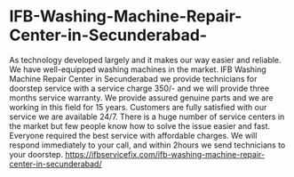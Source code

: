 # IFB-Washing-Machine-Repair-Center-in-Secunderabad-
As technology developed largely and it makes our way easier and reliable. We have well-equipped washing machines in the market. IFB Washing Machine Repair Center in Secunderabad we provide technicians for doorstep service with a service charge 350/- and we will provide three months service warranty. We provide assured genuine parts and we are working in this field for 15 years. Customers are fully satisfied with our service we are available 24/7. There is a huge number of service centers in the market but few people know how to solve the issue easier and fast. Everyone required the best service with affordable charges. We will respond immediately to your call, and within 2hours we send technicians to your doorstep.  https://ifbservicefix.com/ifb-washing-machine-repair-center-in-secunderabad/
